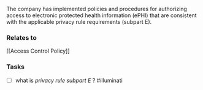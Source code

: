 The company has implemented policies and procedures for authorizing access to electronic protected health information (ePHI) that are consistent with the applicable privacy rule requirements (subpart E).

### Relates to
[[Access Control Policy]]

### Tasks
- [ ] what is *privacy rule subpart E* ? #illuminati 